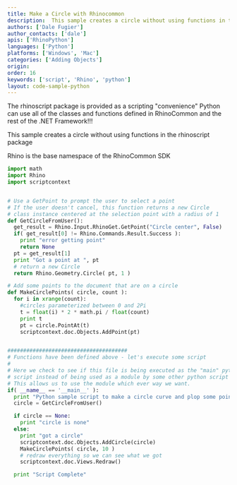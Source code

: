 ```yaml
---
title: Make a Circle with Rhinocommon
description:  This sample creates a circle without using functions in the rhinoscript package.
authors: ['Dale Fugier']
author_contacts: ['dale']
apis: ['RhinoPython']
languages: ['Python']
platforms: ['Windows', 'Mac']
categories: ['Adding Objects']
origin:
order: 16
keywords: ['script', 'Rhino', 'python']
layout: code-sample-python
---
```


The rhinoscript package is provided as a scripting "convenience" Python can use all of the classes and functions defined in RhinoCommon and the rest of the .NET Framework!!!

This sample creates a circle without using functions in the rhinoscript package

Rhino is the base namespace of the RhinoCommon SDK

```python
import math
import Rhino
import scriptcontext


# Use a GetPoint to prompt the user to select a point
# If the user doesn't cancel, this function returns a new Circle
# class instance centered at the selection point with a radius of 1
def GetCircleFromUser():
  get_result = Rhino.Input.RhinoGet.GetPoint("Circle center", False)
  if( get_result[0] != Rhino.Commands.Result.Success ):
    print "error getting point"
    return None
  pt = get_result[1]
  print "Got a point at ", pt
  # return a new Circle
  return Rhino.Geometry.Circle( pt, 1 )

# Add some points to the document that are on a circle
def MakeCirclePoints( circle, count ):
  for i in xrange(count):
    #circles parameterized between 0 and 2Pi
    t = float(i) * 2 * math.pi / float(count)
    print t
    pt = circle.PointAt(t)
    scriptcontext.doc.Objects.AddPoint(pt)


######################################
# Functions have been defined above - let's execute some script
#
# Here we check to see if this file is being executed as the "main" python
# script instead of being used as a module by some other python script
# This allows us to use the module which ever way we want.
if( __name__ == '__main__' ):
  print "Python sample script to make a circle curve and plop some points on it"
  circle = GetCircleFromUser()

  if circle == None:
    print "circle is none"
  else:
    print "got a circle"
    scriptcontext.doc.Objects.AddCircle(circle)
    MakeCirclePoints( circle, 10 )
    # redraw everything so we can see what we got
    scriptcontext.doc.Views.Redraw()

  print "Script Complete"
```
